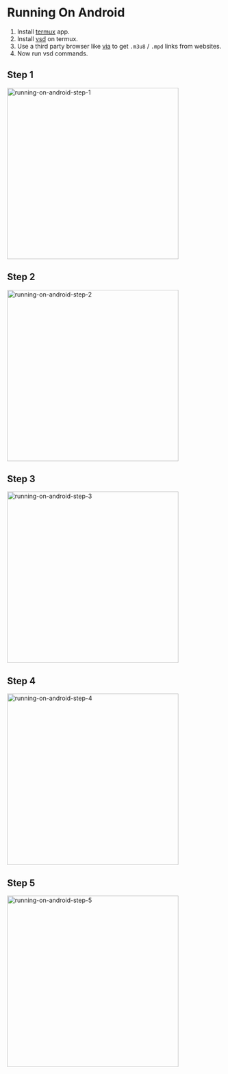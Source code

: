 # Running On Android

1. Install [termux](https://termux.com) app.
2. Install [vsd](https://github.com/clitic/vsd/blob/main/vsd/INSTALL.md#android-7-termux-aarch64) on termux.
3. Use a third party browser like [via](https://play.google.com/store/apps/details?id=mark.via.gp) to get `.m3u8` / `.mpd` links from websites.
4. Now run vsd commands.

## Step 1

<img src="https://raw.githubusercontent.com/clitic/vsd/main/vsd/images/running-on-android-step-1.jpg" alt="running-on-android-step-1" height="400">
 
## Step 2

<img src="https://raw.githubusercontent.com/clitic/vsd/main/vsd/images/running-on-android-step-2.jpg" alt="running-on-android-step-2" height="400">

## Step 3

<img src="https://raw.githubusercontent.com/clitic/vsd/main/vsd/images/running-on-android-step-3.jpg" alt="running-on-android-step-3" height="400">

## Step 4

<img src="https://raw.githubusercontent.com/clitic/vsd/main/vsd/images/running-on-android-step-4.jpg" alt="running-on-android-step-4" height="400">

## Step 5

<img src="https://raw.githubusercontent.com/clitic/vsd/main/vsd/images/running-on-android-step-5.jpg" alt="running-on-android-step-5" height="400">
